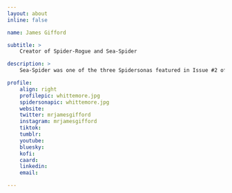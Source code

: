 ```yaml
---
layout: about
inline: false

name: James Gifford

subtitle: >
    Creator of Spider-Rogue and Sea-Spider

description: >
    Sea-Spider was one of the three Spidersonas featured in Issue #2 of Spider-Verse (2019-2020).

profile: 
    align: right
    profilepic: whittemore.jpg
    spidersonapic: whittemore.jpg
    website: 
    twitter: mrjamesgifford
    instagram: mrjamesgifford
    tiktok: 
    tumblr: 
    youtube: 
    bluesky: 
    kofi: 
    caard: 
    linkedin: 
    email: 

---
```


<!-- longer bio here -->
